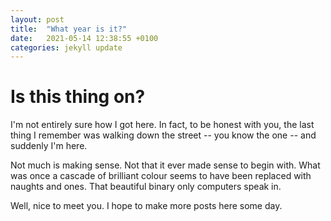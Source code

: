 ```yaml
---
layout: post
title:  "What year is it?"
date:   2021-05-14 12:38:55 +0100
categories: jekyll update
---
```

# Is this thing on?

I'm not entirely sure how I got here. In fact, to be honest with you, the last thing I remember was walking down the street -- you know the one -- and suddenly I'm here.

Not much is making sense. Not that it ever made sense to begin with. What was once a cascade of brilliant colour seems to have been replaced with naughts and ones. That beautiful binary only computers speak in.

Well, nice to meet you. I hope to make more posts here some day.
